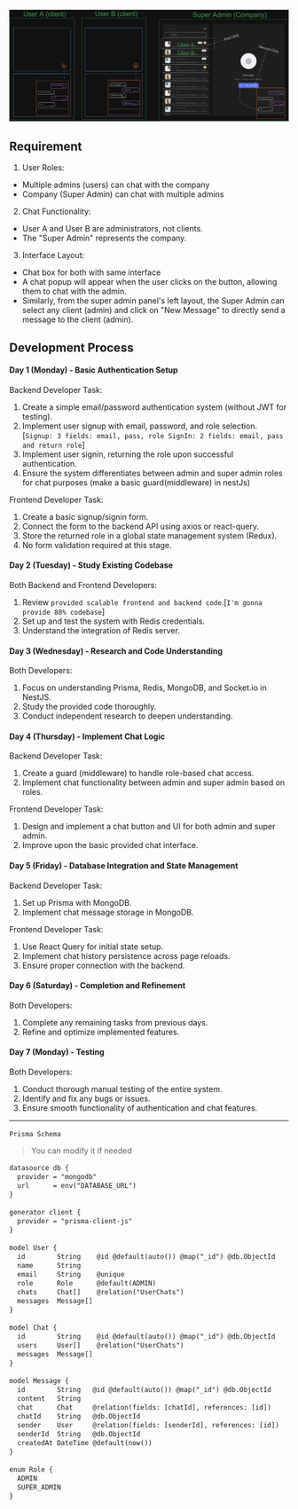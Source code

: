 ![chat](./chat.png)
## Requirement
1. User Roles:
- Multiple admins (users) can chat with the company
- Company (Super Admin) can chat with multiple admins

2. Chat Functionality:
- User A and User B are administrators, not clients.
- The "Super Admin" represents the company.

3. Interface Layout:
- Chat box for both with same interface
- A chat popup will appear when the user clicks on the button, allowing them to chat with the admin.
- Similarly, from the super admin panel's left layout, the Super Admin can select any client (admin) and click on "New Message" to directly send a message to the client (admin).

## Development Process

#### Day 1 (Monday) - Basic Authentication Setup

Backend Developer Task:
1. Create a simple email/password authentication system (without JWT for testing).
2. Implement user signup with email, password, and role selection. [`Signup: 3 fields: email, pass, role SignIn: 2 fields: email, pass and return role`]
3. Implement user signin, returning the role upon successful authentication.
4. Ensure the system differentiates between admin and super admin roles for chat purposes (make a basic guard(middleware) in nestJs)

Frontend Developer Task:
1. Create a basic signup/signin form.
2. Connect the form to the backend API using axios or react-query.
3. Store the returned role in a global state management system (Redux).
4. No form validation required at this stage.

#### Day 2 (Tuesday) - Study Existing Codebase

Both Backend and Frontend Developers:
1. Review `provided scalable frontend and backend code`.[`I'm gonna provide 80% codebase`]
2. Set up and test the system with Redis credentials.
3. Understand the integration of Redis server.

#### Day 3 (Wednesday) - Research and Code Understanding

Both Developers:
1. Focus on understanding Prisma, Redis, MongoDB, and Socket.io in NestJS.
2. Study the provided code thoroughly.
3. Conduct independent research to deepen understanding.

#### Day 4 (Thursday) - Implement Chat Logic

Backend Developer Task:
1. Create a guard (middleware) to handle role-based chat access.
2. Implement chat functionality between admin and super admin based on roles.

Frontend Developer Task:
1. Design and implement a chat button and UI for both admin and super admin.
2. Improve upon the basic provided chat interface.

#### Day 5 (Friday) - Database Integration and State Management

Backend Developer Task:
1. Set up Prisma with MongoDB.
2. Implement chat message storage in MongoDB.

Frontend Developer Task:
1. Use React Query for initial state setup.
2. Implement chat history persistence across page reloads.
3. Ensure proper connection with the backend.

#### Day 6 (Saturday) - Completion and Refinement

Both Developers:
1. Complete any remaining tasks from previous days.
2. Refine and optimize implemented features.

#### Day 7 (Monday) - Testing

Both Developers:
1. Conduct thorough manual testing of the entire system.
2. Identify and fix any bugs or issues.
3. Ensure smooth functionality of authentication and chat features.


------

`Prisma Schema`
> You can modify it if needed

```prisma
datasource db {
  provider = "mongodb"
  url      = env("DATABASE_URL")
}

generator client {
  provider = "prisma-client-js"
}

model User {
  id        String    @id @default(auto()) @map("_id") @db.ObjectId
  name      String
  email     String    @unique
  role      Role      @default(ADMIN)
  chats     Chat[]    @relation("UserChats")
  messages  Message[]
}

model Chat {
  id        String    @id @default(auto()) @map("_id") @db.ObjectId
  users     User[]    @relation("UserChats")
  messages  Message[]
}

model Message {
  id        String   @id @default(auto()) @map("_id") @db.ObjectId
  content   String
  chat      Chat     @relation(fields: [chatId], references: [id])
  chatId    String   @db.ObjectId
  sender    User     @relation(fields: [senderId], references: [id])
  senderId  String   @db.ObjectId
  createdAt DateTime @default(now())
}

enum Role {
  ADMIN
  SUPER_ADMIN
}
```